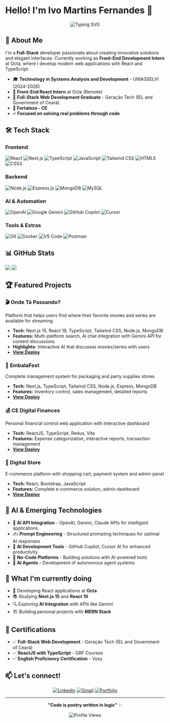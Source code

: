 # Hello! I'm Ivo Martins Fernandes 👋

<div align="center">
  
![Typing SVG](https://readme-typing-svg.herokuapp.com?font=Fira+Code&size=22&duration=3000&pause=1000&color=00D9FF&center=true&vCenter=true&width=500&lines=Full-Stack+Developer;React+%7C+Next.js+%7C+Node.js;Passionate+about+technology;Always+learning!)

</div>

## 🚀 About Me

I'm a **Full-Stack** developer passionate about creating innovative solutions and elegant interfaces. Currently working as **Front-End Development Intern** at Octa, where I develop modern web applications with React and TypeScript.

- 🎓 **Technology in Systems Analysis and Development** - UNIASSELVI (2024-2026)
- 💼 **Front-End React Intern** at Octa (Remote)
- 🌟 **Full-Stack Web Development Graduate** - Geração Tech (IEL and Government of Ceará)
- 📍 **Fortaleza - CE**
- 🔥 **Focused on solving real problems through code**

## 🛠️ Tech Stack

### Frontend
![React](https://img.shields.io/badge/React-20232A?style=for-the-badge&logo=react&logoColor=61DAFB)
![Next.js](https://img.shields.io/badge/Next.js-000000?style=for-the-badge&logo=nextdotjs&logoColor=white)
![TypeScript](https://img.shields.io/badge/TypeScript-007ACC?style=for-the-badge&logo=typescript&logoColor=white)
![JavaScript](https://img.shields.io/badge/JavaScript-F7DF1E?style=for-the-badge&logo=javascript&logoColor=black)
![Tailwind CSS](https://img.shields.io/badge/Tailwind_CSS-38B2AC?style=for-the-badge&logo=tailwind-css&logoColor=white)
![HTML5](https://img.shields.io/badge/HTML5-E34F26?style=for-the-badge&logo=html5&logoColor=white)
![CSS3](https://img.shields.io/badge/CSS3-1572B6?style=for-the-badge&logo=css3&logoColor=white)

### Backend
![Node.js](https://img.shields.io/badge/Node.js-43853D?style=for-the-badge&logo=node.js&logoColor=white)
![Express.js](https://img.shields.io/badge/Express.js-000000?style=for-the-badge&logo=express&logoColor=white)
![MongoDB](https://img.shields.io/badge/MongoDB-4EA94B?style=for-the-badge&logo=mongodb&logoColor=white)
![MySQL](https://img.shields.io/badge/MySQL-00000F?style=for-the-badge&logo=mysql&logoColor=white)

### AI & Automation
![OpenAI](https://img.shields.io/badge/OpenAI-412991?style=for-the-badge&logo=openai&logoColor=white)
![Google Gemini](https://img.shields.io/badge/Google%20Gemini-4285F4?style=for-the-badge&logo=google&logoColor=white)
![GitHub Copilot](https://img.shields.io/badge/GitHub%20Copilot-000000?style=for-the-badge&logo=githubcopilot&logoColor=white)
![Cursor](https://img.shields.io/badge/Cursor%20AI-000000?style=for-the-badge&logo=cursor&logoColor=white)

### Tools & Extras
![Git](https://img.shields.io/badge/Git-E34F26?style=for-the-badge&logo=git&logoColor=white)
![Docker](https://img.shields.io/badge/Docker-2CA5E0?style=for-the-badge&logo=docker&logoColor=white)
![VS Code](https://img.shields.io/badge/VS_Code-0078D4?style=for-the-badge&logo=visual%20studio%20code&logoColor=white)
![Postman](https://img.shields.io/badge/Postman-FF6C37?style=for-the-badge&logo=postman&logoColor=white)

## 📊 GitHub Stats

<img src="https://github-readme-streak-stats.herokuapp.com/?user=eoivo&theme=radical&hide_border=true"/>
<img src="https://github-readme-activity-graph.vercel.app/graph?username=eoivo&theme=tokyo-night&hide_border=true"/>

## 🏆 Featured Projects

### 🎬 Onde Tá Passando?
Platform that helps users find where their favorite movies and series are available for streaming
- **Tech:** Next.js 15, React 19, TypeScript, Tailwind CSS, Node.js, MongoDB
- **Features:** Multi-platform search, AI chat integration with Gemini API for content discussions
- **Highlights:** Interactive AI that discusses movies/series with users
- **[View Deploy](https://onde-ta-passando.netlify.app/)**

### 🎉 EmbalaFest
Complete management system for packaging and party supplies stores
- **Tech:** Next.js, TypeScript, Tailwind CSS, Node.js, Express, MongoDB
- **Features:** Inventory control, sales management, detailed reports
- **[View Deploy](https://embalafest.netlify.app/)**

### 💰 CE Digital Finances
Personal financial control web application with interactive dashboard
- **Tech:** ReactJS, TypeScript, Redux, Vite
- **Features:** Expense categorization, interactive reports, transaction management
- **[View Deploy](https://ce-digital-finances.netlify.app/)**

### 🛒 Digital Store
E-commerce platform with shopping cart, payment system and admin panel
- **Tech:** React, Bootstrap, JavaScript
- **Features:** Complete e-commerce solution, admin dashboard
- **[View Deploy](https://ivo-digital-store.netlify.app/)**

## 🤖 AI & Emerging Technologies

- 🤖 **AI API Integration** - OpenAI, Gemini, Claude APIs for intelligent applications
- ✍️ **Prompt Engineering** - Structured prompting techniques for optimal AI responses  
- 🔧 **AI Development Tools** - GitHub Copilot, Cursor AI for enhanced productivity
- 🚀 **No-Code Platforms** - Building solutions with AI-powered tools
- 🤖 **AI Agents** - Development of autonomous agent systems

## 🎯 What I'm currently doing

- 💼 Developing React applications at **Octa**
- 📚 Studying **Next.js 15** and **React 19**
- 🔍 Exploring **AI Integration** with APIs like Gemini
- 🏗️ Building personal projects with **MERN Stack**

## 🌟 Certifications

- ✅ **Full-Stack Web Development** - Geração Tech (IEL and Government of Ceará)
- ✅ **ReactJS with TypeScript** - GRF Courses
- ✅ **English Proficiency Certification** - Voxy

## 📫 Let's connect!

<div align="center">

[![LinkedIn](https://img.shields.io/badge/LinkedIn-0077B5?style=for-the-badge&logo=linkedin&logoColor=white)](https://linkedin.com/in/ivo-fernandes-538010316)
[![Gmail](https://img.shields.io/badge/Gmail-D14836?style=for-the-badge&logo=gmail&logoColor=white)](mailto:ivo.fernandes.dev@gmail.com)
[![Portfolio](https://img.shields.io/badge/Portfolio-000000?style=for-the-badge&logo=About.me&logoColor=white)](https://ivo-fernandes.netlify.app/)

</div>

---

<div align="center">
  
**"Code is poetry written in logic"** ✨

![Profile Views](https://komarev.com/ghpvc/?username=eoivo&color=00D9FF&style=for-the-badge)

</div>
